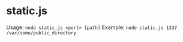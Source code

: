 static.js
===

Usage: `node static.js <port> [path]`
Example: `node static.js 1337 /var/some/public_directory`

